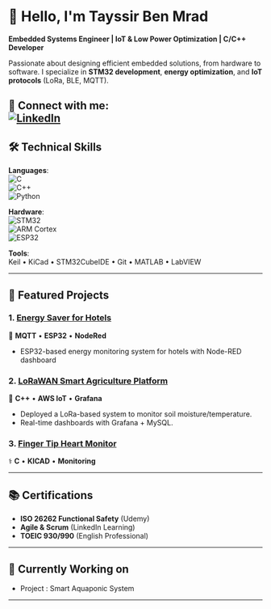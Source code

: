# 👋 Hello, I'm Tayssir Ben Mrad

**Embedded Systems Engineer | IoT & Low Power Optimization | C/C++ Developer**  

Passionate about designing efficient embedded solutions, from hardware to software. I specialize in **STM32 development**, **energy optimization**, and **IoT protocols** (LoRa, BLE, MQTT).  

🔗 **Connect with me**:  
[![LinkedIn](https://img.shields.io/badge/LinkedIn-Tayssir_Ben_Mrad-0077B5?style=flat&logo=linkedin)](https://www.linkedin.com/in/tayssirbenmrad/)  
---

## 🛠 Technical Skills  
**Languages**:  
![C](https://img.shields.io/badge/C-00599C?style=flat&logo=c)  
![C++](https://img.shields.io/badge/C++-00599C?style=flat&logo=c%2B%2B)  
![Python](https://img.shields.io/badge/Python-3776AB?style=flat&logo=python)  

**Hardware**:  
![STM32](https://img.shields.io/badge/STM32-03234B?style=flat&logo=stmicroelectronics)  
![ARM Cortex](https://img.shields.io/badge/ARM_Cortex-0091BD?style=flat&logo=arm)  
![ESP32](https://img.shields.io/badge/ESP32-E7352C?style=flat&logo=espressif)  

**Tools**:  
Keil • KiCad • STM32CubeIDE • Git • MATLAB • LabVIEW  

---

## 🚀 Featured Projects  

### 1. [Energy Saver for Hotels](https://github.com/TayssirMrad/Energy-saver)  
🔋 **MQTT** • **ESP32** • **NodeRed**  
- ESP32-based energy monitoring system for hotels with Node-RED dashboard


### 2. [LoRaWAN Smart Agriculture Platform](https://github.com/TayssirMrad/LoRaWAN-Platform-for-Smart-Agriculture/)  
🌱 **C++** • **AWS IoT** • **Grafana**  
- Deployed a LoRa-based system to monitor soil moisture/temperature.  
- Real-time dashboards with Grafana + MySQL.

### 3. [Finger Tip Heart Monitor](https://github.com/TayssirMrad/Finger-Tip-Heart-Monitor/)
⚕️ **C** • **KICAD** • **Monitoring**  

---

## 📚 Certifications  
- **ISO 26262 Functional Safety** (Udemy)  
- **Agile & Scrum** (LinkedIn Learning)  
- **TOEIC 930/990** (English Professional)  

---

## 🌱 Currently Working on 
- Project : Smart Aquaponic System

---

